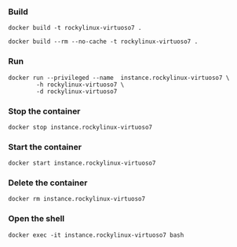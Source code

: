 ### Build
```
docker build -t rockylinux-virtuoso7 .

docker build --rm --no-cache -t rockylinux-virtuoso7 .
```

### Run
```
docker run --privileged --name  instance.rockylinux-virtuoso7 \
        -h rockylinux-virtuoso7 \
        -d rockylinux-virtuoso7
```

### Stop the container
```
docker stop instance.rockylinux-virtuoso7
```

### Start the container
```
docker start instance.rockylinux-virtuoso7
```

### Delete the container
```
docker rm instance.rockylinux-virtuoso7
```

### Open the shell
```
docker exec -it instance.rockylinux-virtuoso7 bash
```
